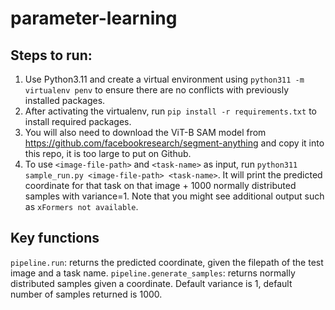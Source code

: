 # parameter-learning

## Steps to run:
1) Use Python3.11 and create a virtual environment using `python311 -m virtualenv penv` to ensure there are no conflicts with previously installed packages.
2) After activating the virtualenv, run `pip install -r requirements.txt` to install required packages. 
3) You will also need to download the ViT-B SAM model from https://github.com/facebookresearch/segment-anything and copy it into this repo, it is too large to put on Github.
4) To use `<image-file-path>` and `<task-name>` as input, run `python311 sample_run.py <image-file-path> <task-name>`. It will print the predicted coordinate for that task on that image + 1000 normally distributed samples with variance=1. Note that you might see additional output such as `xFormers not available`.

## Key functions 
`pipeline.run`: returns the predicted coordinate, given the filepath of the test image and a task name.
`pipeline.generate_samples`: returns normally distributed samples given a coordinate. Default variance is 1, default number of samples returned is 1000.